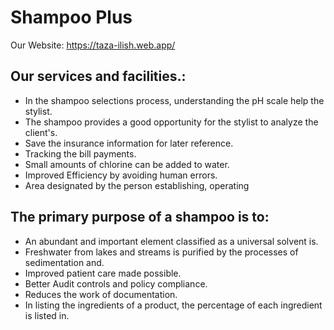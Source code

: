 # Shampoo Plus

Our Website: https://taza-ilish.web.app/

## Our services and facilities.:

- In the shampoo selections process, understanding the pH scale help the stylist.
- The shampoo provides a good opportunity for the stylist to analyze the client's.
- Save the insurance information for later reference.
- Tracking the bill payments.
- Small amounts of chlorine can be added to water.
- Improved Efficiency by avoiding human errors.
- Area designated by the person establishing, operating

## The primary purpose of a shampoo is to:

- An abundant and important element classified as a universal solvent is.
- Freshwater from lakes and streams is purified by the processes of sedimentation and.
- Improved patient care made possible.
- Better Audit controls and policy compliance.
- Reduces the work of documentation.
- In listing the ingredients of a product, the percentage of each ingredient is listed in.
